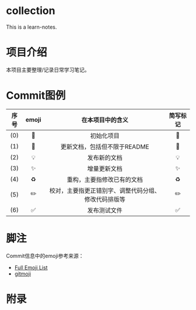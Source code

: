 # collection
This is a learn-notes.

# 项目介绍
本项目主要整理/记录日常学习笔记。

# Commit图例
| 序号  | emoji | 在本项目中的含义                        | 简写标记               |
|:-----:|:-------:|:---------------------------------:|:--------------------:|
| (0) | 🎉    | 初始化项目                           | :tada:             |
| (1) | 📝    | 更新文档，包括但不限于README               | :memo:             |
| (2) | 💡    | 发布新的文档               | :bulb:             |
| (3) | ✨     | 增量更新文档                        | :sparkles:         |
| (4) | ♻️    | 重构，主要指修改已有的文档  | :recycle:          |
| (5) | ✏️    | 校对，主要指更正错别字、调整代码分组、修改代码排版等      | :pencil2:          |
| (6) | ✅     | 发布测试文件                          | :white_check_mark: |


# 脚注
Commit信息中的emoji参考来源：
* [Full Emoji List](https://unicode.org/emoji/charts/full-emoji-list.html)
* [gitmoji](https://gitmoji.dev/)

# 附录

